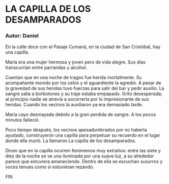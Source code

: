 # LA CAPILLA DE LOS DESAMPARADOS

### Autor: Daniel
 
   En la calle doce con el Pasaje Cumaná, en la ciudad de San Cristóbal,
   hay una capilla.
   
   María era una mujer hermosa y joven pero de vida alegre. Sus días
   transcurrían entre parrandas y alcohol.
   
   Cuentan que en una noche de tragos fue herida mortalmente. Su
   acompañante movido por los celos y el aguardiente la agredió. A pesar
   de la gravedad de sus heridas tuvo fuerzas para salir del bar y pedir
   auxilio. La sangre salía a borbotones y su traje estaba empapado. Grito
   desesperada; al principio nadie se atrevía a socorrerla por lo
   impresionante de sus heridas. Cuando los vecinos la auxiliaron ya era
   demasiado tarde.
   
   María cayo desmayada debido a la gran perdida de sangre. A los pocos
   minutos falleció.
   
   Poco tiempo después, los vecinos apesadumbrados por no haberla ayudado,
   construyeron una capilla para perpetuar su recuerdo en el lugar donde
   ella murió. La llamaron La capilla de los desamparados.
   
   Dicen que en la capilla ocurren fenómenos muy extraños: entre las siete
   y diez de la noche se ve una iluminada por una suave luz, a su
   alrededor parece que estuviera amaneciendo. Dentro de ella se escuchan
   susurros y voces tenues como si estuvieran rezando.
   
   FIN
